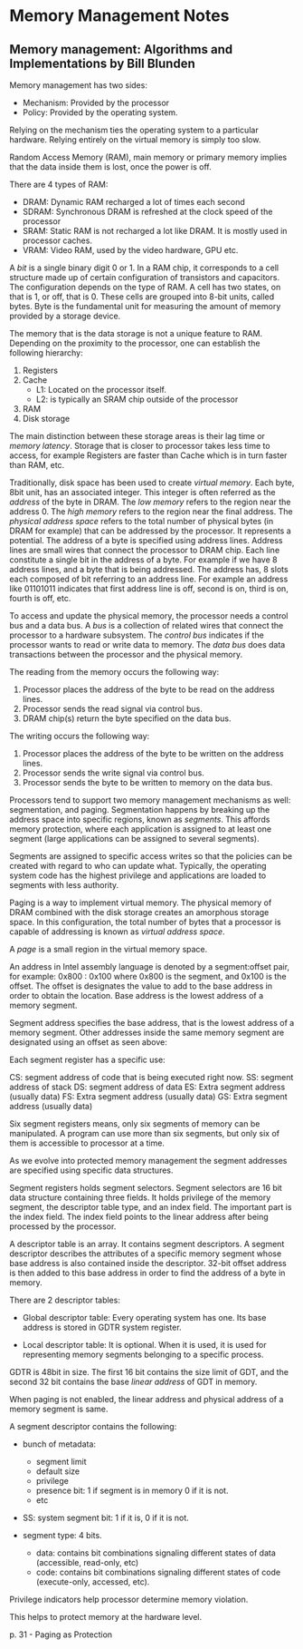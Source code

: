 # Memory Management Notes

## Memory management: Algorithms and Implementations by Bill Blunden

Memory management has two sides:

- Mechanism: Provided by the processor
- Policy: Provided by the operating system.

Relying on the mechanism ties the operating system to
a particular hardware. Relying entirely on
the virtual memory is simply too slow.

Random Access Memory (RAM), main memory or primary
memory implies that the data inside them is lost,
once the power is off.

There are 4 types of RAM:

- DRAM: Dynamic RAM recharged a lot of times each second
- SDRAM: Synchronous DRAM is refreshed at the clock speed of the processor
- SRAM: Static RAM is not recharged a lot like DRAM. It is mostly used in
  processor caches.
- VRAM: Video RAM, used by the video hardware, GPU etc.

A *bit* is a single binary digit 0 or 1. In a RAM chip, it corresponds to a
cell structure made up of certain configuration of transistors and capacitors.
The configuration depends on the type of RAM. 
A cell has two states, on that is 1, or off, that is 0.
These cells are grouped into 8-bit units, called bytes.
Byte is the fundamental unit for measuring the amount of memory
provided by a storage device.

The memory that is the data storage is not a unique feature to
RAM. Depending on the proximity to the processor, one can 
establish the following hierarchy:

1. Registers
2. Cache
    - L1: Located on the processor itself.
    - L2: is typically an SRAM chip outside of the processor
3. RAM
4. Disk storage

The main distinction between these storage areas is their lag time
or *memory latency*. Storage that is closer to processor takes less time
to access, for example Registers are faster than Cache which is in turn
faster than RAM, etc.

Traditionally, disk space has been used to create
*virtual memory*.
Each byte, 8bit unit, has an associated integer. This integer is often
referred as the *address* of the byte in DRAM.
The *low memory* refers to the region near the 
address 0. The *high memory* refers to the region near 
the final address. The *physical address space* refers to the
total number of physical bytes (in DRAM for example) that can
be addressed by the processor. It represents a potential.
The address of a byte is specified using address lines.
Address lines are small wires that connect the processor
to DRAM chip. Each line constitute a single bit in the 
address of a byte. For example if we have 8 address lines,
and a byte that is being addressed.
The address has, 8 slots each composed of bit referring to
an address line. For example an address like
01101011 indicates that first address line is off,
second is on, third is on, fourth is off, etc.

To access and update the physical memory, the processor
needs a control bus and a data bus. A *bus* is a collection of
related wires that connect the processor to a hardware
subsystem.
The *control bus* indicates if the processor wants to read or
write data to memory.
The *data bus* does data transactions between the processor and 
the physical memory.

The reading from the memory occurs the following way:

1. Processor places the address of the byte to be read 
on the address lines.
2. Processor sends the read signal via control bus.
3. DRAM chip(s) return the byte specified on the data bus.

The writing occurs the following way:

1. Processor places the address of the byte to be written 
on the address lines.
2. Processor sends the write signal via control bus.
3. Processor sends the byte to be written to memory on the data bus.

Processors tend to support two memory management mechanisms as well:
segmentation, and paging.
Segmentation happens by breaking up the address space into
specific regions, known as *segments*.
This affords memory protection, where each application is assigned
to at least one segment (large applications can be assigned to several
segments).

Segments are assigned to specific access writes so that the policies can
be created with regard to who can update what. Typically, the 
operating system code has the highest privilege and applications
are loaded to segments with less authority.

Paging is a way to implement virtual memory. The physical memory of DRAM
combined with the disk storage creates an amorphous storage space. In this
configuration, the total number of bytes that a processor is capable of
addressing is known as *virtual address space*.

A *page* is a small region in the virtual memory space.

An address in Intel assembly language is denoted by a segment:offset pair, for
example: 0x800 : 0x100 where 0x800 is the segment, and 0x100 is the offset. 
The offset is designates the value to add to the base address in order to
obtain the location. Base address is the lowest address of a memory segment.

Segment address specifies the base address, that is the lowest address of a
memory segment. Other addresses inside the same memory segment are designated
using an offset as seen above:

Each segment register has a specific use: 

CS: segment address of code that is being executed right now.
SS: segment address of stack
DS: segment address of data
ES: Extra segment address (usually data)
FS: Extra segment address (usually data)
GS: Extra segment address (usually data)

Six segment registers means, only six segments of memory can be manipulated. A
program can use more than six segments, but only six of them is accessible to
processor at a time.

As we evolve into protected memory management the segment addresses are
specified using specific data structures.

Segment registers holds segment selectors.
Segment selectors are 16 bit data structure containing three fields.
It holds privilege of the memory segment, the descriptor table type, 
and an index field.
The important part is the index field.
The index field points to the linear address after being processed by the
processor.

A descriptor table is an array. It contains segment descriptors. A segment
descriptor describes the attributes of a specific memory segment whose base
address is also contained inside the descriptor. 32-bit offset address is then
added to this base address in order to find the address of a byte in memory.

There are 2 descriptor tables:

- Global descriptor table: Every operating system has one.
Its base address is stored in GDTR system register.

- Local descriptor table: It is optional. When it is used, it is used for
  representing memory segments belonging to a specific process.


GDTR is 48bit in size. The first 16 bit contains 
the size limit of GDT, and the second 32 bit contains the base
*linear address* of GDT in memory.

When paging is not enabled, the linear address and physical address of a
memory segment is same.

A segment descriptor contains the following:

- bunch of metadata: 
    - segment limit
    - default size
    - privilege
    - presence bit: 1 if segment is in memory 0 if it is not.
    - etc

- SS: system segment bit: 1 if it is, 0 if it is not.
- segment type: 4 bits.
    - data: contains bit combinations signaling different
    states of data (accessible, read-only, etc)
    - code: contains bit combinations signaling different 
    states of code (execute-only, accessed, etc).

Privilege indicators help processor determine
memory violation.

This helps to protect memory at the hardware level.

p. 31 - Paging as Protection

